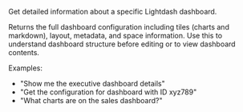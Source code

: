 Get detailed information about a specific Lightdash dashboard.

Returns the full dashboard configuration including tiles (charts and markdown), layout, metadata, and space information.
Use this to understand dashboard structure before editing or to view dashboard contents.

Examples:
- "Show me the executive dashboard details"
- "Get the configuration for dashboard with ID xyz789"
- "What charts are on the sales dashboard?"